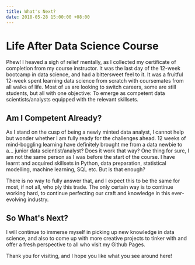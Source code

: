 ```yaml
---
title: What's Next?
date: 2018-05-28 15:00:00 +08:00
---
```


# Life After Data Science Course

Phew! I heaved a sigh of relief mentally, as I collected my certificate of completion from my course instructor.
It was the last day of the 12-week bootcamp in data science, and had a bittersweet feel to it. It was a fruitful 12-week 
spent learning data science from scratch with coursemates from all walks of life. Most of us are looking to switch careers,
some are still students, but all with one objective: To emerge as competent data scientists/analysts equipped with the relevant
skillsets.

## Am I Competent Already?

As I stand on the cusp of being a newly minted data analyst, I cannot help but wonder whether I am fully ready for the challenges ahead.
12 weeks of mind-boggling learning have definitely brought me from a data newbie to a... junior data scientist/analyst? Does it work that way?
One thing for sure, I am not the same person as I was before the start of the course. I have learnt and acquired skillsets
in Python, data preparation, statistical modelling, machine learning, SQL etc. But is that enough?

There is no way to fully answer that, and I expect this to be the same for most, if not all, who ply this trade. The only certain
way is to continue working hard, to continue perfecting our craft and knowledge in this ever-evolving industry.

## So What's Next?

I will continue to immerse myself in picking up new knowledge in data science, and also to come up with more creative projects 
to tinker with and offer a fresh perspective to all who visit my Github Pages.

Thank you for visiting, and I hope you like what you see around here!
